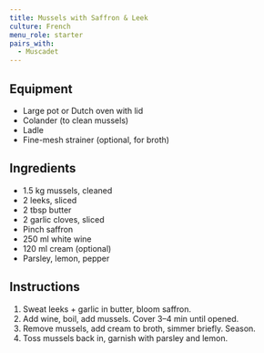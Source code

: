 ```yaml
---
title: Mussels with Saffron & Leek
culture: French
menu_role: starter
pairs_with:
  - Muscadet
---
```


## Equipment
- Large pot or Dutch oven with lid
- Colander (to clean mussels)
- Ladle
- Fine-mesh strainer (optional, for broth)

## Ingredients
- 1.5 kg mussels, cleaned
- 2 leeks, sliced
- 2 tbsp butter
- 2 garlic cloves, sliced
- Pinch saffron
- 250 ml white wine
- 120 ml cream (optional)
- Parsley, lemon, pepper

## Instructions
1. Sweat leeks + garlic in butter, bloom saffron.
2. Add wine, boil, add mussels. Cover 3–4 min until opened.
3. Remove mussels, add cream to broth, simmer briefly. Season.
4. Toss mussels back in, garnish with parsley and lemon.
